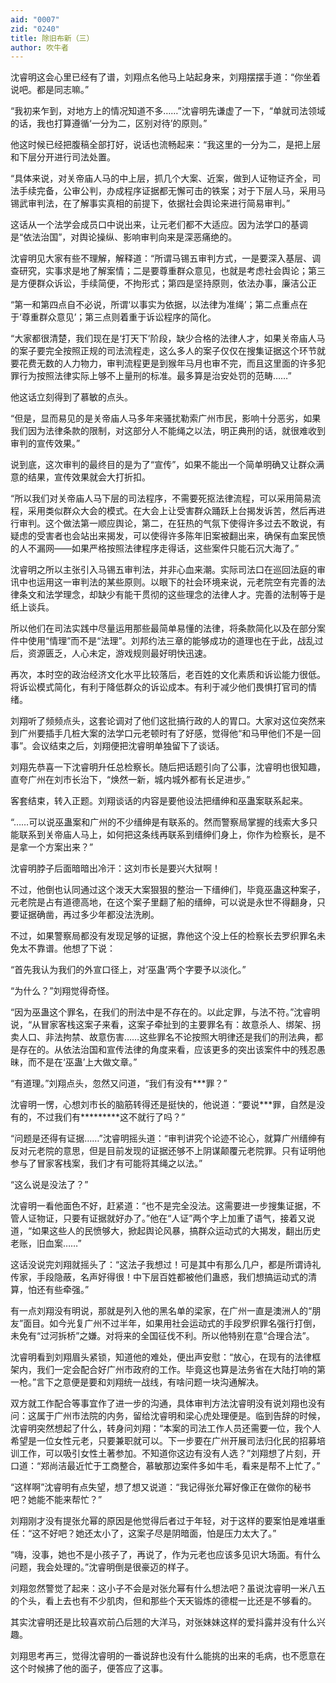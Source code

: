 ```yaml
---
aid: "0007"
zid: "0240"
title: 除旧布新（三）
author: 吹牛者
---
```


沈睿明这会心里已经有了谱，刘翔点名他马上站起身来，刘翔摆摆手道：“你坐着说吧。都是同志嘛。”

“我初来乍到，对地方上的情况知道不多……”沈睿明先谦虚了一下，“单就司法领域的话，我也打算遵循‘一分为二，区别对待’的原则。”

他这时候已经把腹稿全部打好，说话也流畅起来：“我这里的一分为二，是把上层和下层分开进行司法处置。

“具体来说，对关帝庙人马的中上层，抓几个大案、近案，做到人证物证齐全，司法手续完备，公审公判，办成程序证据都无懈可击的铁案；对于下层人马，采用马锡武审判法，在了解事实真相的前提下，依据社会舆论来进行简易审判。”

这话从一个法学会成员口中说出来，让元老们都不大适应。因为法学口的基调是“依法治国”，对舆论操纵、影响审判向来是深恶痛绝的。

沈睿明见大家有些不理解，解释道：“所谓马锡五审判方式，一是要深入基层、调查研究，实事求是地了解案情；二是要尊重群众意见，也就是考虑社会舆论；第三是方便群众诉讼，手续简便，不拘形式；第四是坚持原则，依法办事，廉洁公正

“第一和第四点自不必说，所谓‘以事实为依据，以法律为准绳’；第二点重点在于‘尊重群众意见’；第三点则着重于诉讼程序的简化。

“大家都很清楚，我们现在是‘打天下’阶段，缺少合格的法律人才，如果关帝庙人马的案子要完全按照正规的司法流程走，这么多人的案子仅仅在搜集证据这个环节就要花费无数的人力物力，审判流程更是到猴年马月也审不完，而且这里面的许多犯罪行为按照法律实际上够不上量刑的标准。最多算是治安处罚的范畴……”

他这话立刻得到了慕敏的点头。

“但是，显而易见的是关帝庙人马多年来骚扰勒索广州市民，影响十分恶劣，如果我们因为法律条款的限制，对这部分人不能绳之以法，明正典刑的话，就很难收到审判的宣传效果。”

说到底，这次审判的最终目的是为了“宣传”，如果不能出一个简单明确又让群众满意的结果，宣传效果就会大打折扣。

“所以我们对关帝庙人马下层的司法程序，不需要死抠法律流程，可以采用简易流程，采用类似群众大会的模式。在大会上让受害群众踊跃上台揭发诉苦，然后再进行审判。这个做法第一顺应舆论，第二，在狂热的气氛下使得许多过去不敢说，有疑虑的受害者也会站出来揭发，可以使得许多陈年旧案被翻出来，确保有血案民愤的人不漏网――如果严格按照法律程序走得话，这些案件只能石沉大海了。”

沈睿明之所以主张引入马锡五审判法，并非心血来潮。实际司法口在巡回法庭的审讯中也运用这一审判法的某些原则。以眼下的社会环境来说，元老院空有完善的法律条文和法学理念，却缺少有能干贯彻的这些理念的法律人才。完善的法制等于是纸上谈兵。

所以他们在司法实践中尽量运用那些最简单易懂的法律，将条款简化以及在部分案件中使用“情理”而不是“法理”。刘邦约法三章的能够成功的道理也在于此，战乱过后，资源匮乏，人心未定，游戏规则最好明快迅速。

再次，本时空的政治经济文化水平比较落后，老百姓的文化素质和诉讼能力很低。将诉讼模式简化，有利于降低群众的诉讼成本。有利于减少他们畏惧打官司的情绪。

刘翔听了频频点头，这套论调对了他们这批搞行政的人的胃口。大家对这位突然来到广州要插手几桩大案的法学口元老顿时有了好感，觉得他“和马甲他们不是一回事”。会议结束之后，刘翔便把沈睿明单独留下了谈话。

刘翔先恭喜一下沈睿明升任总检察长。随后把话题引向了公事，沈睿明也很知趣，直夸广州在刘市长治下，“焕然一新，城内城外都有长足进步。”

客套结束，转入正题。刘翔谈话的内容是要他设法把缙绅和巫蛊案联系起来。

“……可以说巫蛊案和广州的不少缙绅是有联系的。然而警察局掌握的线索大多只能联系到关帝庙人马上，如何把这条线再联系到缙绅们身上，你作为检察长，是不是拿一个方案出来？”

沈睿明脖子后面暗暗出冷汗：这刘市长是要兴大狱啊！

不过，他倒也认同通过这个泼天大案狠狠的整治一下缙绅们，毕竟巫蛊这种案子，元老院是占有道德高地，在这个案子里翻了船的缙绅，可以说是永世不得翻身，只要证据确凿，再过多少年都没法洗刷。

不过，如果警察局都没有发现足够的证据，靠他这个没上任的检察长去罗织罪名未免太不靠谱。他想了下说：

“首先我认为我们的外宣口径上，对‘巫蛊’两个字要予以淡化。”

“为什么？”刘翔觉得奇怪。

“因为巫蛊这个罪名，在我们的刑法中是不存在的。以此定罪，与法不符。”沈睿明说，“从冒家客栈这案子来看，这案子牵扯到的主要罪名有：故意杀人、绑架、拐卖人口、非法拘禁、故意伤害……这些罪名不论按照大明律还是我们的刑法典，都是存在的。从依法治国和宣传法律的角度来看，应该更多的突出该案件中的残忍愚昧，而不是在‘巫蛊’上大做文章。”

“有道理。”刘翔点头，忽然又问道，“我们有没有\*\*\*罪？”

沈睿明一愣，心想刘市长的脑筋转得还是挺快的，他说道：“要说**\*罪，自然是没有的，不过我们有**\*\*\*\*\*\*\*这不就行了吗？”

“问题是还得有证据……”沈睿明摇头道：“审判讲究个论迹不论心，就算广州缙绅有反对元老院的意思，但是目前发现的证据还够不上阴谋颠覆元老院罪。只有证明他参与了冒家客栈案，我们才有可能将其绳之以法。”

“这么说是没法了？”

沈睿明一看他面色不好，赶紧道：“也不是完全没法。这需要进一步搜集证据，不管人证物证，只要有证据就好办了。”他在“人证”两个字上加重了语气，接着又说道，“如果这些人的民愤够大，掀起舆论风暴，搞群众运动式的大揭发，翻出历史老账，旧血案……”

这话没说完刘翔就摇头了：“这法子我想过！可是其中有那么几户，都是所谓诗礼传家，手段隐蔽，名声好得很！中下层百姓都被他们蛊惑，我们想搞运动式的清算，怕还有些牵强。”

有一点刘翔没有明说，那就是列入他的黑名单的梁家，在广州一直是澳洲人的“朋友”面目。如今光复广州不过半年，如果用社会运动式的手段罗织罪名强行打倒，未免有“过河拆桥”之嫌。对将来的全国征伐不利。所以他特别在意“合理合法”。

沈睿明看到刘翔眉头紧锁，知道他的难处，便出声安慰：“放心，在现有的法律框架内，我们一定会配合好广州市政府的工作。毕竟这也算是法务省在大陆打响的第一枪。”言下之意便是要和刘翔统一战线，有啥问题一块沟通解决。

双方就工作配合等事宜作了进一步的沟通，具体审判方法沈睿明没有说刘翔也没有问：这属于广州市法院的内务，留给沈睿明和梁心虎处理便是。临到告辞的时候，沈睿明突然想起了什么，转身问刘翔：“本案的司法工作人员还需要一位，我个人希望是一位女性元老，只要兼职就可以。下一步要在广州开展司法归化民的招募培训工作，可以吸引女性土著参加。不知道你这边有没有人选？”刘翔想了片刻，开口道：“郑尚洁最近忙于工商整合，慕敏那边案件多如牛毛，看来是帮不上忙了。”

“这样啊”沈睿明有点失望，想了想又说道：“我记得张允幂好像正在做你的秘书吧？她能不能来帮忙？”

刘翔刚才没有提张允幂的原因是他觉得后者过于年轻，对于这样的要案怕是难堪重任：“这不好吧？她还太小了，这案子尽是阴暗面，怕是压力太大了。”

“嗨，没事，她也不是小孩子了，再说了，作为元老也应该多见识大场面。有什么问题，我会处理的。”沈睿明倒是很豪迈的样子。

刘翔忽然警觉了起来：这小子不会是对张允幂有什么想法吧？虽说沈睿明一米八五的个头，看上去也有不少肌肉，但和那些个天天锻炼的德棍一比还是不够看的。

其实沈睿明还是比较喜欢前凸后翘的大洋马，对张妹妹这样的爱抖露并没有什么兴趣。

刘翔思考再三，觉得沈睿明的一番说辞也没有什么能挑的出来的毛病，也不愿意在这个时候拂了他的面子，便答应了这事。
